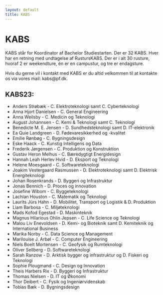 ```yaml
---
layout: default
title: KABS
---
```


<h1>KABS</h1>

<p> KABS står for Koordinator af Bachelor Studiestarten. Der er 32 KABS. 
Hver har en retning med undtagelse af RustursKABS. Der er i alt 30 rusture, hvoraf 2 er weekendture, én er en campustur, og tre er endagsture.  </p>
<p>Hvis du gerne vil i kontakt med KABS er du altid velkommen til at kontakte os via vores mail: kabs@pf.dk.</p>

<h2>KABS23:</h2>

<ul>

<li> Anders Strøbæk - C. Elektroteknologi samt C. Cyberteknologi </li>
<li> Anna Hjort Danielsen - C. General Engineering </li>
<li> Anna Weilsby - C. Medicin og Teknologi </li>
<li> August Johannsen - C. Kemi & Teknologi samt C. Teknologi</li>
<li> Benedicte M. E. Jensen - D. Sundhedsteknologi samt D. IT-elektronik </li>
<li> Ea Quie Landgreen - D. Fødevaresikkerhed og -kvalitet </li>
<li> Emilie Rønbøg - C. Bygningsdesign </li>
<li> Eske Haack - C. Kunstig Intelligens og Data </li>
<li> Frederik Jørgensen - C. Produktion og Konstruktion </li>
<li> Gustav Heron Melhus - C. Bæredygtigt Energidesign </li>
<li> Hannah Leah Herlev Hvid - D. Eksport og Teknologi </li>
<li> Helene Moesgaard - C. Softwareteknologi </li>
<li> Joakim Vestergaard Rasmussen - D. Elektroteknologi samt D. Elektrisk Energiteknologi </li>
<li> Johan Rosenkrands - D. Byggeri og Infrastruktur </li>
<li> Jonas Bennich - D. Proces og innovation </li>
<li> Josefine Wibom - C. Byggeteknologi </li>
<li> Lachlan Houston - C. Matematik og Teknologi </li>
<li> Laurits Jürs Hahn - D. Mobilitet, Transport og Logistik & D. Produktion </li>
<li> Liam Barbosa - C. Miljøteknologi </li>
<li> Mads Kofod Egestad - D. Maskinteknik </li>
<li> Magnus Hilarious Ohlin Jepsen - C. Life Science og Teknologi </li>
<li> Malou Liv Enevoldsen - D. Kemi- og Bioteknik samt D. Kemiteknik og International Business </li>
<li> Marika Norby - C. Data Science og Management </li>
<li> Marilouise J. Arbøl - C. Computer Engineering </li>
<li> Niels Boelt Mortensen - C. Geofysik og Rumteknologi </li>
<li> Oliver Sellberg - D. Softwareteknologi </li>
<li> Sarah Ranzow - D. Arktisk bygger og infrastruktur og D. Fiskeri og Teknologi </li>
<li> Sophie Plougmand - C. Design og Innovation </li>
<li> Theis Harbers Rix - D. Byggeri og Infrastruktur </li>
<li> Thomas Nielsen - D. IT og Økonomi </li>
<li> Thor Deibert - C. Fysik og Ingeniørvidenskab </li>
<li> Tobias Bæk - D. Bygningsdesign </li>

</ul>